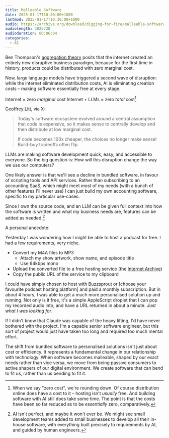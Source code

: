```yaml
---
title: Malleable Software
date: 2025-01-17T10:30:00+1000
lastmod: 2025-01-17T10:30:00+1000
audio: https://archive.org/download/digging-for-fire/malleable-software.mp3
audiolength: 3025728
audioduration: 00:06:04
categories:
  - AI
---
```


Ben Thompson's [aggregation theory](https://stratechery.com/aggregation-theory/) posits that the internet created an entirely new disruptive business paradigm, because for the first time in history, products could be distributed with zero marginal cost.

Now, large language models have triggered a second wave of disruption: while the internet eliminated distribution costs, AI is eliminating creation costs – making software essentially free at every stage.

Internet = zero *marginal* cost
Internet + LLMs = zero *total* cost[^1]

<!--more-->

[Geoffrey Litt](https://www.geoffreylitt.com), via [X](https://x.com/geoffreylitt/status/1879561947299115433):

> Today's software ecosystem evolved around a central assumption that code is expensive, so it makes sense to centrally develop and then distribute at low marginal cost.
>
> If code becomes 100x cheaper, the choices no longer make sense! Build-buy tradeoffs often flip.

LLMs are making software development quick, easy, and accessible to everyone. So the big question is: How will this disruption change the way we use our computers?

One likely answer is that we'll see a decline in bundled software, in favour of scripting tools and API services. Rather than subscribing to an accounting SaaS, which might meet _most_ of my needs (with a bunch of other features I'll never use) I can just build my own accounting software, specific to my particular use-cases.

Since I own the source code, and an LLM can be given full context into how the software is written and what my business needs are, features can be added as needed.[^2]

A personal anecdote:

Yesterday I was wondering how I might be able to host a podcast for free. I had a few requirements, very niche.

- Convert my M4A files to MP3
	- Attach my show artwork, show name, and episode title
	- Use 64kbps mono
- Upload the converted file to a free hosting service (the [Internet Archive](https://archive.org/))
- Copy the public URL of the service to my clipboard

I could have simply chosen to host with Buzzsprout or [choose your favourite podcast hosting platform] and paid a monthly subscription. But in about 4 hours, I was able to get a much more personalised solution up and running. Not only is it free, it's a simple AppleScript droplet that I can pop my recorded audio into, and have a URL returned in about a minute. *Just what I was looking for*.

If I didn't know that Claude was capable of the heavy lifting, I'd have never bothered with the project. I'm a capable senior software engineer, but this sort of project would just have taken too long and required too much mental effort.

The shift from bundled software to personalised solutions isn't just about cost or efficiency. It represents a fundamental change in our relationship with technology. When software becomes malleable, shaped by our exact needs rather than vice versa, we move from being passive consumers to active shapers of our digital environment. We create software that can bend to fit us, rather than us bending to fit it.

[^1]: When we say "zero cost", we're rounding down. Of course distribution online does have a cost to it – hosting isn't _usually_ free. And building software with AI still does take some time. The point is that the costs have been so far reduced as to be _essentially_ zero, comparatively.

[^2]: AI isn't perfect, and maybe it won't ever be. We might see small development teams added to small businesses to develop all their in-house software, with everything built precisely to requirements by AI, and guided by human engineers.